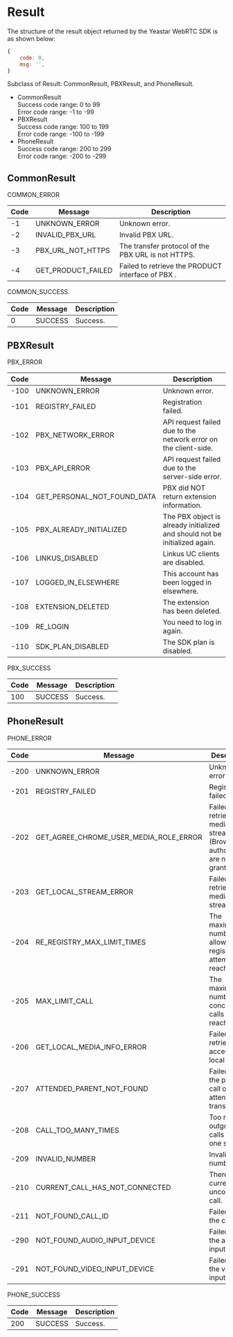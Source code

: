 # Result

The structure of the result object returned by the Yeastar WebRTC SDK is as shown below:
```js
{
    code: 0,
    msg: '',
}
```
Subclass of Result: CommonResult, PBXResult, and PhoneResult.
- CommonResult  
    Success code range: 0 to 99  
    Error code range:  -1 to -99
- PBXResult  
    Success code range: 100 to 199  
    Error code range:  -100 to -199
- PhoneResult  
    Success code range: 200 to 299  
    Error code range:  -200 to -299

## CommonResult

COMMON_ERROR  

| Code | Message | Description |
| ---- | ---- | ---- |
| -1 | UNKNOWN_ERROR | Unknown error. |
| -2 | INVALID_PBX_URL | Invalid PBX URL. |
| -3 | PBX_URL_NOT_HTTPS | The transfer protocol of the PBX URL is not HTTPS. |
| -4 | GET_PRODUCT_FAILED | Failed to retrieve the PRODUCT interface of  PBX . |

COMMON_SUCCESS

| Code | Message | Description |
| ---- | ---- | ---- |
| 0 | SUCCESS | Success. |

## PBXResult

PBX_ERROR

| Code | Message | Description |
| ---- | ---- | ---- |
| -100 | UNKNOWN_ERROR | Unknown error. |
| -101 | REGISTRY_FAILED | Registration failed. |
| -102 | PBX_NETWORK_ERROR | API request failed due to the network error on the client-side. |
| -103 | PBX_API_ERROR | API request failed due to the server-side error. |
| -104 | GET_PERSONAL_NOT_FOUND_DATA | PBX did NOT return extension information. |
| -105 | PBX_ALREADY_INITIALIZED | The PBX object is already initialized and should not be initialized again. |
| -106 | LINKUS_DISABLED | Linkus UC clients are disabled. |
| -107 | LOGGED_IN_ELSEWHERE | This account has been logged in elsewhere. |
| -108 | EXTENSION_DELETED | The extension has been deleted. |
| -109 | RE_LOGIN | You need to log in again. |
| -110 | SDK_PLAN_DISABLED | The SDK plan is disabled. |

PBX_SUCCESS

| Code | Message | Description |
| ---- | ---- | ---- |
| 100 | SUCCESS | Success. |

## PhoneResult

PHONE_ERROR

| Code | Message | Description |
| ---- | ---- | ---- |
| -200 | UNKNOWN_ERROR | Unknown error. |
| -201 | REGISTRY_FAILED | Registration failed. |
| -202 | GET_AGREE_CHROME_USER_MEDIA_ROLE_ERROR | Failed to retrieve media stream (Browser authorization are not granted). |
| -203 | GET_LOCAL_STREAM_ERROR | Failed to retrieve media stream. |
| -204 | RE_REGISTRY_MAX_LIMIT_TIMES | The maximum number of allowed re-registration attempts are reached. |
| -205 | MAX_LIMIT_CALL | The maximum number of concurrent calls are reached. |
| -206 | GET_LOCAL_MEDIA_INFO_ERROR | Failed to retrieve access to local media. |
| -207 | ATTENDED_PARENT_NOT_FOUND | Failed to find the parent call of the attended transfer call. |
| -208 | CALL_TOO_MANY_TIMES | Too many outgoing calls within one second. |
| -209 | INVALID_NUMBER | Invalid number. |
| -210 | CURRENT_CALL_HAS_NOT_CONNECTED | There is currently an unconnected call. |
| -211 | NOT_FOUND_CALL_ID | Failed to find the call ID. |
| -290 | NOT_FOUND_AUDIO_INPUT_DEVICE | Failed to find the audio input device. |
| -291 | NOT_FOUND_VIDEO_INPUT_DEVICE | Failed to find the video input device. |

PHONE_SUCCESS

| Code | Message | Description |
| ---- | ---- | ---- |
| 200 | SUCCESS | Success. |
